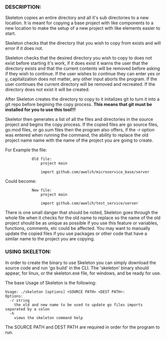 ### DESCRIPTION:
Skeleton copies an entire directory and all it's sub directories to a new location. It is meant for copying a base project with like components to a new location to make the setup of a new project with like elements easier to start.
    
Skeleton checks that the directory that you wish to copy from exists and will error if it does not.

Skeleton checks that the desired directory you wish to copy to does not exist before starting it's work, if it does exist it warns the user that the directory exists and that the current contents will be removed before asking if they wish to continue. If the user wishes to continue they can enter yes or y, capitalization does not matter, any other input aborts the program. If the user continues the current directory will be removed and recreated. If the directory does not exist it will be created.

After Skeleton creates the directory to copy to it initalizes git to turn it into a git repo before begining the copy process. **This means that git must be installed for you to use this tool!!!**

Skeletor then generates a list of all the files and directories in the source project and begins the copy process. If the copied files are go source files, go.mod files, or go.sum files then the program also offers, if the -r option was entered when running the command, the ability to replace the old project name name with the name of the project you are going to create. 

For Example the file:

                Old file:
                    project main

                    import github.com/awelch/microservice_base/server


Could become:

                New file:
                    project main

                    import github.com/awelch/test_service/server

There is one small danger that should be noted, Skeleton goes through the whole file when it checks for the old name to replace so the name of the old project should be as unique as possible if you use this feature or variables, functions, comments, etc could be affected. You may want to manually update the copied files if you use packages or other code that have a similar name to the project you are copying.

### USING SKELETON:
In order to create the binary to use Skeleton you can simply download the source code and run 'go build' in the CLI. The 'skeleton' binary should appear, for linux, or the skeleton.exe file, for windows, and be ready for use.

The base Usage of Skeleton is the following:

    Usage: ./skeleton [options] <SOURCE PATH> <DEST PATH>:
    Options:
      -r string
        the old and new name to be used to update go files imports separated by a colon
      -h
        views the skeleton command help

The SOURCE PATH and DEST PATH are required in order for the program to run.
